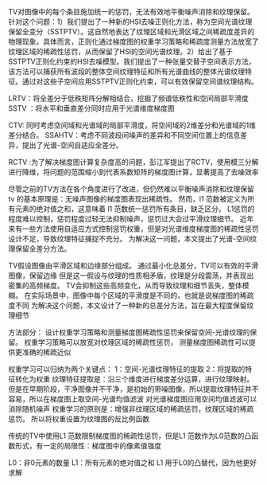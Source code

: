 TV对图像中的每个条目施加统一的惩罚，无法有效地平衡噪声消除和纹理保留。针对这个问题：1）我们提出了一种新的HSI去噪正则化方法，称为空间光谱纹理保留全变分（SSTPTV）。这自然地表达了纹理区域和光滑区域之间稀疏度差异的物理现象。具体而言，正则化通过梯度图的权重学习策略和稀疏度测量方法放宽了纹理区域的稀疏性惩罚，从而保留了HSI的空间光谱纹理。2）给出了基于SSTPTV正则化约束的HSI去噪模型。我们提出了一种张量交替子空间表示方法，该方法可以捕获所有波段的整体空间纹理特征和所有光谱曲线的整体光谱纹理特征。通过对这些子空间应用SSTPTV正则化约束，可以有效保留空间谱纹理结构。

LRTV：将全差分于低秩矩阵分解相结合，挖掘了频谱低秩性和空间局部平滑度
SSTV ：将水平和垂直差分同时应用于光谱维度梯度图

CTV: 同时考虑空间域和光谱域的局部平滑度，将空间域的2维差分和光谱域的1维差分结合。
SSAHTV：考虑不同波段间噪声的差异和不同空间位置上的信息差异，提出了光谱-空间自适应全差分。

RCTV :为了解决梯度图计算复杂度高的问题，彭江军提出了RCTV，使用模三分解进行降维，将问题的范围缩小到代表系数矩阵的梯度图计算，显著提高了去噪效率

尽管之前的TV方法在各个角度进行了改进，但仍然难以平衡噪声消除和纹理保留
tv 的基本原理是：无噪声图像的梯度图表现出稀疏性。
然而，l1 范数被定义为所有元素的绝对值之和，这意味着 l1 范数统一惩罚所有条目，缺乏区分。
L1惩罚的程度难以控制，惩罚程度过轻无法抑制噪声，惩罚过大会过平滑纹理细节。
近年来有一些方法使用自适应方式控制惩罚权重，但是对光谱维度梯度图的稀疏性惩罚设计不足，导致纹理特征捕捉不充分。
为解决这一问题，本文提出了光谱-空间纹理保留全差分方法。

TV假设图像由平滑区域和边缘部分组成。
通过最小化总差分，TV可以有效的平滑图像，保留边缘
但是这一假设与纹理的性质相矛盾，纹理是分段震荡，并表现出密集的高频梯度。
TV会抑制这些高频变化，从而导致纹理和细节丢失，整体模糊。
在实际场景中，图像中每个区域的平滑度是不同的，也就是说梯度图的稀疏度不同
为解决这个问题，本文设计了一种新的总差分方法，旨在最大程度保留纹理细节

方法部分：
设计权重学习策略和测量梯度图稀疏性惩罚来保留空间-光谱纹理的保留。
权重学习策略可以放宽对纹理区域的稀疏性惩罚，
测量梯度图稀疏性可以提供更准确的稀疏近似

权重学习可以归纳为两个关键点：
1：空间-光谱纹理特征的提取
2：将提取的特征转化为权重
纹理特征提取是：沿三个维度进行梯度差分运算，进行纹理映射。但是在早期阶段，干净图像并不干净，是初始的带噪图像，所以提取纹理特征并不容易，所以在梯度图上取空间-光谱均值滤波
对光谱梯度图应用空间均值滤波可以消除随机噪声
权重学习的原则是：增强非纹理区域的稀疏惩罚，纹理区域的稀疏惩罚。
所以将权重设置为纹理图的反比例函数

传统的TV中使用L1 范数限制梯度图的稀疏性惩罚，但是L1 范数作为L0范数的凸函数形式，有一定的局限性：梯度图中的像素值强度

L0：非0元素的数量
L1：所有元素的绝对值之和
 L1 用于L0的凸替代，因为他更好求解

